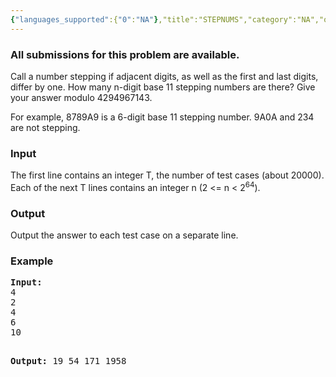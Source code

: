 ```yaml
---
{"languages_supported":{"0":"NA"},"title":"STEPNUMS","category":"NA","old_version":true,"problem_code":"STEPNUMS","tags":{"0":"NA"},"layout":"problem"}
---
```


<h3> All submissions for this problem are available. </h3><p>Call a number stepping if adjacent digits, as well as the first and last digits, differ by one. How many n-digit base 11 stepping numbers are there? Give your answer modulo 4294967143.</p>
<p>For example, 8789A9 is a 6-digit base 11 stepping number. 9A0A and 234 are not stepping.</p>
<h3>Input</h3>
<p>The first line contains an integer T, the number of test cases (about 20000). Each of the next T lines contains an integer n (2 &lt;= n &lt; 2<sup>64</sup>).</p>
<h3>Output</h3>
<p>Output the answer to each test case on a separate line.</p>
<h3>Example</h3>
<pre><b>Input:</b>
4
2
4
6
10

<b>Output:</b>
19
54
171
1958
</pre>
<p></p>    